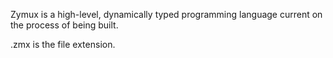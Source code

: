 Zymux is a high-level, dynamically typed programming language current on the process of being built.

.zmx is the file extension.